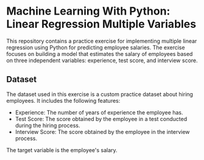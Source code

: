 # Machine Learning With Python: Linear Regression Multiple Variables

This repository contains a practice exercise for implementing multiple linear regression using Python for predicting employee salaries. The exercise focuses on building a model that estimates the salary of employees based on three independent variables: experience, test score, and interview score.

## Dataset

The dataset used in this exercise is a custom practice dataset about hiring employees. It includes the following features:

- Experience: The number of years of experience the employee has.
- Test Score: The score obtained by the employee in a test conducted during the hiring process.
- Interview Score: The score obtained by the employee in the interview process.

The target variable is the employee's salary.



